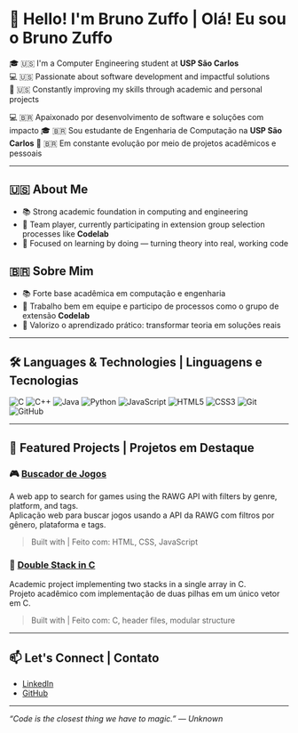 # 👋 Hello! I'm Bruno Zuffo | Olá! Eu sou o Bruno Zuffo

🎓 🇺🇸 I'm a Computer Engineering student at **USP São Carlos**  
💻 🇺🇸 Passionate about software development and impactful solutions  
🌱 🇺🇸 Constantly improving my skills through academic and personal projects  

💻 🇧🇷 Apaixonado por desenvolvimento de software e soluções com impacto
🎓 🇧🇷 Sou estudante de Engenharia de Computação na **USP São Carlos**
🌱 🇧🇷 Em constante evolução por meio de projetos acadêmicos e pessoais

---

## 🇺🇸 About Me

- 📚 Strong academic foundation in computing and engineering
- 🤝 Team player, currently participating in extension group selection processes like **Codelab**
- 🚀 Focused on learning by doing — turning theory into real, working code

## 🇧🇷 Sobre Mim

- 📚 Forte base acadêmica em computação e engenharia
- 🤝 Trabalho bem em equipe e participo de processos como o grupo de extensão **Codelab**
- 🚀 Valorizo o aprendizado prático: transformar teoria em soluções reais

---

## 🛠️ Languages & Technologies | Linguagens e Tecnologias

![C](https://img.shields.io/badge/-C-00599C?logo=c&logoColor=white)
![C++](https://img.shields.io/badge/-C++-00599C?logo=c%2B%2B&logoColor=white)
![Java](https://img.shields.io/badge/-Java-007396?logo=java&logoColor=white)
![Python](https://img.shields.io/badge/-Python-3776AB?logo=python&logoColor=white)
![JavaScript](https://img.shields.io/badge/-JavaScript-F7DF1E?logo=javascript&logoColor=000)
![HTML5](https://img.shields.io/badge/-HTML5-E34F26?logo=html5&logoColor=white)
![CSS3](https://img.shields.io/badge/-CSS3-1572B6?logo=css3&logoColor=white)
![Git](https://img.shields.io/badge/-Git-F05032?logo=git&logoColor=white)
![GitHub](https://img.shields.io/badge/-GitHub-181717?logo=github&logoColor=white)

---

## 📌 Featured Projects | Projetos em Destaque

### 🎮 [Buscador de Jogos](https://github.com/BrunoZuffo/BuscadorDeJogos)
A web app to search for games using the RAWG API with filters by genre, platform, and tags.  
Aplicação web para buscar jogos usando a API da RAWG com filtros por gênero, plataforma e tags.  
> Built with | Feito com: HTML, CSS, JavaScript

### 🧩 [Double Stack in C](https://github.com/BrunoZuffo/DoubleStack)
Academic project implementing two stacks in a single array in C.  
Projeto acadêmico com implementação de duas pilhas em um único vetor em C.  
> Built with | Feito com: C, header files, modular structure

---

## 📫 Let's Connect | Contato

- [LinkedIn](https://www.linkedin.com/in/bruno-zuffo-351849295/)
- [GitHub](https://github.com/BrunoZuffo)

---

_“Code is the closest thing we have to magic.” — Unknown_